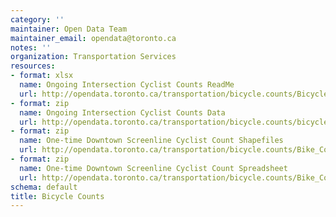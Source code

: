 ```yaml
---
category: ''
maintainer: Open Data Team
maintainer_email: opendata@toronto.ca
notes: ''
organization: Transportation Services
resources:
- format: xlsx
  name: Ongoing Intersection Cyclist Counts ReadMe
  url: http://opendata.toronto.ca/transportation/bicycle.counts/BicycleCountsReadme.xlsx
- format: zip
  name: Ongoing Intersection Cyclist Counts Data
  url: http://opendata.toronto.ca/transportation/bicycle.counts/bicycle.counts.zip
- format: zip
  name: One-time Downtown Screenline Cyclist Count Shapefiles
  url: http://opendata.toronto.ca/transportation/bicycle.counts/Bike_Count_Shapefiles.zip
- format: zip
  name: One-time Downtown Screenline Cyclist Count Spreadsheet
  url: http://opendata.toronto.ca/transportation/bicycle.counts/Bike_Count_Spreadsheets.zip
schema: default
title: Bicycle Counts
---
```

